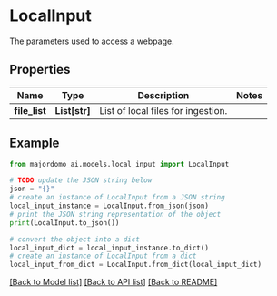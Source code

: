 # LocalInput

The parameters used to access a webpage.

## Properties

Name | Type | Description | Notes
------------ | ------------- | ------------- | -------------
**file_list** | **List[str]** | List of local files for ingestion. | 

## Example

```python
from majordomo_ai.models.local_input import LocalInput

# TODO update the JSON string below
json = "{}"
# create an instance of LocalInput from a JSON string
local_input_instance = LocalInput.from_json(json)
# print the JSON string representation of the object
print(LocalInput.to_json())

# convert the object into a dict
local_input_dict = local_input_instance.to_dict()
# create an instance of LocalInput from a dict
local_input_from_dict = LocalInput.from_dict(local_input_dict)
```
[[Back to Model list]](../README.md#documentation-for-models) [[Back to API list]](../README.md#documentation-for-api-endpoints) [[Back to README]](../README.md)


